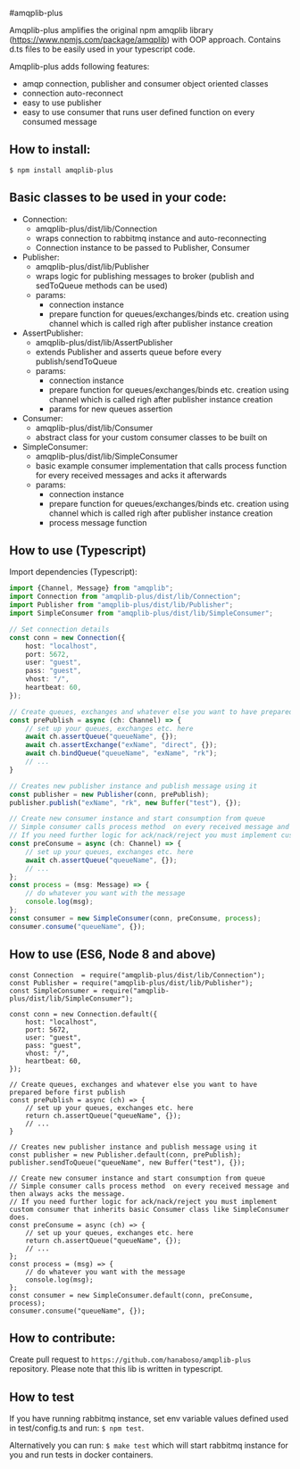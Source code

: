 #amqplib-plus

Amqplib-plus amplifies the original npm amqplib library (https://www.npmjs.com/package/amqplib) with OOP approach.
Contains d.ts files to be easily used in your typescript code.

Amqplib-plus adds following features:
- amqp connection, publisher and consumer object oriented classes
- connection auto-reconnect
- easy to use publisher
- easy to use consumer that runs user defined function on every consumed message

## How to install:
`$ npm install amqplib-plus`

## Basic classes to be used in your code:
 - Connection:
    - amqplib-plus/dist/lib/Connection
    - wraps connection to rabbitmq instance and auto-reconnecting
    - Connection instance to be passed to Publisher, Consumer
 - Publisher:
    - amqplib-plus/dist/lib/Publisher
    - wraps logic for publishing messages to broker (publish and sedToQueue methods can be used)
    - params:
        - connection instance
        - prepare function for queues/exchanges/binds etc. creation using channel which is called righ after publisher instance creation
 - AssertPublisher:
    - amqplib-plus/dist/lib/AssertPublisher
    - extends Publisher and asserts queue before every publish/sendToQueue
    - params:
        - connection instance
        - prepare function for queues/exchanges/binds etc. creation using channel which is called righ after publisher instance creation
        - params for new queues assertion
 - Consumer:
    - amqplib-plus/dist/lib/Consumer
    - abstract class for your custom consumer classes to be built on
 - SimpleConsumer:
    - amqplib-plus/dist/lib/SimpleConsumer
    - basic example consumer implementation that calls process function for every received messages and acks it afterwards
    - params:
        - connection instance
        - prepare function for queues/exchanges/binds etc. creation using channel which is called righ after publisher instance creation
        - process message function
    

## How to use (Typescript)

Import dependencies (Typescript):
```typescript
import {Channel, Message} from "amqplib";
import Connection from "amqplib-plus/dist/lib/Connection";
import Publisher from "amqplib-plus/dist/lib/Publisher";
import SimpleConsumer from "amqplib-plus/dist/lib/SimpleConsumer";

// Set connection details
const conn = new Connection({
    host: "localhost",
    port: 5672,
    user: "guest",
    pass: "guest",
    vhost: "/",
    heartbeat: 60,
});

// Create queues, exchanges and whatever else you want to have prepared before first publish 
const prePublish = async (ch: Channel) => {
    // set up your queues, exchanges etc. here
    await ch.assertQueue("queueName", {});
    await ch.assertExchange("exName", "direct", {});
    await ch.bindQueue("queueName", "exName", "rk");
    // ...
}

// Creates new publisher instance and publish message using it
const publisher = new Publisher(conn, prePublish);
publisher.publish("exName", "rk", new Buffer("test"), {});

// Create new consumer instance and start consumption from queue
// Simple consumer calls process method  on every received message and then always acks the message.
// If you need further logic for ack/nack/reject you must implement custom consumer that inherits basic Consumer class like SimpleConsumer does.
const preConsume = async (ch: Channel) => {
    // set up your queues, exchanges etc. here
    await ch.assertQueue("queueName", {});
    // ...
};
const process = (msg: Message) => {
    // do whatever you want with the message
    console.log(msg);
};
const consumer = new SimpleConsumer(conn, preConsume, process);
consumer.consume("queueName", {});
```

## How to use (ES6,  Node 8 and above)
```ecmascript 6
const Connection  = require("amqplib-plus/dist/lib/Connection");
const Publisher = require("amqplib-plus/dist/lib/Publisher");
const SimpleConsumer = require("amqplib-plus/dist/lib/SimpleConsumer");

const conn = new Connection.default({
    host: "localhost",
    port: 5672,
    user: "guest",
    pass: "guest",
    vhost: "/",
    heartbeat: 60,
});

// Create queues, exchanges and whatever else you want to have prepared before first publish 
const prePublish = async (ch) => {
    // set up your queues, exchanges etc. here
    return ch.assertQueue("queueName", {});
    // ...
}

// Creates new publisher instance and publish message using it
const publisher = new Publisher.default(conn, prePublish);
publisher.sendToQueue("queueName", new Buffer("test"), {});

// Create new consumer instance and start consumption from queue
// Simple consumer calls process method  on every received message and then always acks the message.
// If you need further logic for ack/nack/reject you must implement custom consumer that inherits basic Consumer class like SimpleConsumer does.
const preConsume = async (ch) => {
    // set up your queues, exchanges etc. here
    return ch.assertQueue("queueName", {});
    // ...
};
const process = (msg) => {
    // do whatever you want with the message
    console.log(msg);
};
const consumer = new SimpleConsumer.default(conn, preConsume, process);
consumer.consume("queueName", {});
```

## How to contribute:

Create pull request to `https://github.com/hanaboso/amqplib-plus` repository.
Please note that this lib is written in typescript. 

## How to test
If you have running rabbitmq instance, set env variable values defined used in test/config.ts and run: `$ npm test`.

Alternatively you can run: `$ make test` which will start rabbitmq instance for you and run tests in docker containers.